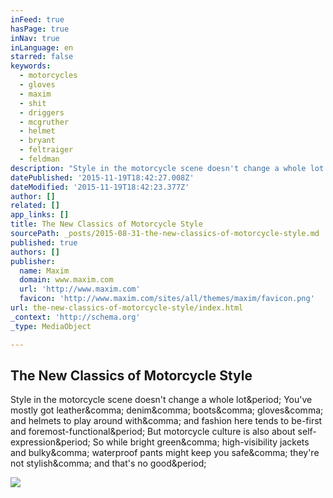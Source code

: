 ```yaml
---
inFeed: true
hasPage: true
inNav: true
inLanguage: en
starred: false
keywords:
  - motorcycles
  - gloves
  - maxim
  - shit
  - driggers
  - mcgruther
  - helmet
  - bryant
  - feltraiger
  - feldman
description: "Style in the motorcycle scene doesn't change a whole lot. You've mostly got leather, denim, boots, gloves, and helmets to play around with, and fashion here tends to be-first and foremost-functional. But motorcycle culture is also about self-expression. So while bright green, high-visibility jackets and bulky, waterproof pants might keep you safe, they're not stylish, and that's no good."
datePublished: '2015-11-19T18:42:27.008Z'
dateModified: '2015-11-19T18:42:23.377Z'
author: []
related: []
app_links: []
title: The New Classics of Motorcycle Style
sourcePath: _posts/2015-08-31-the-new-classics-of-motorcycle-style.md
published: true
authors: []
publisher:
  name: Maxim
  domain: www.maxim.com
  url: 'http://www.maxim.com'
  favicon: 'http://www.maxim.com/sites/all/themes/maxim/favicon.png'
url: the-new-classics-of-motorcycle-style/index.html
_context: 'http://schema.org'
_type: MediaObject

---
```

<article style=""><h1>The New Classics of Motorcycle Style</h1><p>Style in the motorcycle scene doesn't change a whole lot&amp;period; You've mostly got leather&amp;comma; denim&amp;comma; boots&amp;comma; gloves&amp;comma; and helmets to play around with&amp;comma; and fashion here tends to be-first and foremost-functional&amp;period; But motorcycle culture is also about self-expression&amp;period; So while bright green&amp;comma; high-visibility jackets and bulky&amp;comma; waterproof pants might keep you safe&amp;comma; they're not stylish&amp;comma; and that's no good&amp;period;</p><img src="http://www.maxim.com/sites/default/files/editor/2015/07/motostyle_grifter_article.jpg" /></article>